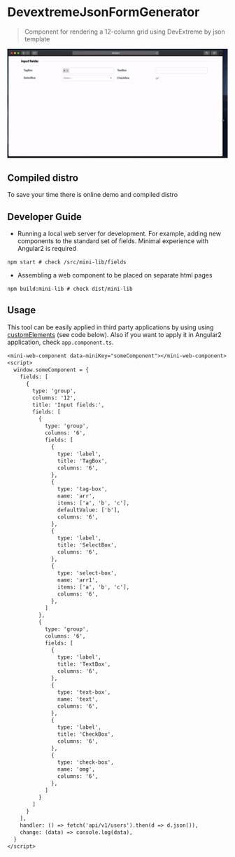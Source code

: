 # DevextremeJsonFormGenerator

> Component for rendering a 12-column grid using DevExtreme by json template

![screencast.gif](./screencast.gif)

## Compiled distro

To save your time there is online demo and compiled distro

## Developer Guide

 - Running a local web server for development. For example, adding new components to the standard set of fields. Minimal experience with Angular2 is required

  ```
  npm start # check /src/mini-lib/fields
  ```

 - Assembling a web component to be placed on separate html pages

  ```
  npm build:mini-lib # check dist/mini-lib
  ```

## Usage

This tool can be easily applied in third party applications by using using [customElements](https://developer.mozilla.org/en-US/docs/Web/API/Window/customElements) (see code below). Also if you want to apply it in Angular2 application, check `app.component.ts`.

```
<mini-web-component data-miniKey="someComponent"></mini-web-component>
<script>
  window.someComponent = {
    fields: [
      {
        type: 'group',
        columns: '12',
        title: 'Input fields:',
        fields: [
          {
            type: 'group',
            columns: '6',
            fields: [
              {
                type: 'label',
                title: 'TagBox',
                columns: '6',
              },
              {
                type: 'tag-box',
                name: 'arr',
                items: ['a', 'b', 'c'],
                defaultValue: ['b'],
                columns: '6',
              },
              {
                type: 'label',
                title: 'SelectBox',
                columns: '6',
              },
              {
                type: 'select-box',
                name: 'arr1',
                items: ['a', 'b', 'c'],
                columns: '6',
              },
            ]
          },
          {
            type: 'group',
            columns: '6',
            fields: [
              {
                type: 'label',
                title: 'TextBox',
                columns: '6',
              },
              {
                type: 'text-box',
                name: 'text',
                columns: '6',
              },
              {
                type: 'label',
                title: 'CheckBox',
                columns: '6',
              },
              {
                type: 'check-box',
                name: 'omg',
                columns: '6',
              },
            ]
          }
        ]
      }
    ],
    handler: () => fetch('api/v1/users').then(d => d.json()),
    change: (data) => console.log(data),
  }
</script>
```
